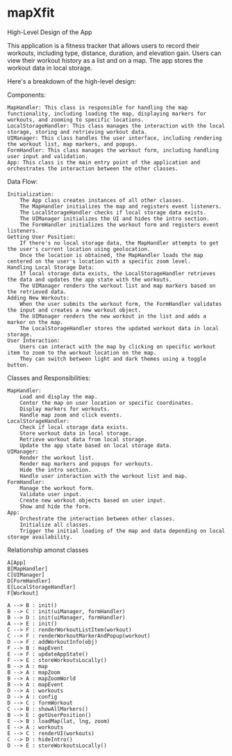 # mapXfit

High-Level Design of the App

This application is a fitness tracker that allows users to record their workouts, including type, distance, duration, and elevation gain. Users can view their workout history as a list and on a map. The app stores the workout data in local storage.

Here's a breakdown of the high-level design:

Components:

    MapHandler: This class is responsible for handling the map functionality, including loading the map, displaying markers for workouts, and zooming to specific locations.
    LocalStorageHandler: This class manages the interaction with the local storage, storing and retrieving workout data.
    UIManager: This class handles the user interface, including rendering the workout list, map markers, and popups.
    FormHandler: This class manages the workout form, including handling user input and validation.
    App: This class is the main entry point of the application and orchestrates the interaction between the other classes.

Data Flow:

    Initialization:
        The App class creates instances of all other classes.
        The MapHandler initializes the map and registers event listeners.
        The LocalStorageHandler checks if local storage data exists.
        The UIManager initializes the UI and hides the intro section.
        The FormHandler initializes the workout form and registers event listeners.
    Getting User Position:
        If there's no local storage data, the MapHandler attempts to get the user's current location using geolocation.
        Once the location is obtained, the MapHandler loads the map centered on the user's location with a specific zoom level.
    Handling Local Storage Data:
        If local storage data exists, the LocalStorageHandler retrieves the data and updates the app state with the workouts.
        The UIManager renders the workout list and map markers based on the retrieved data.
    Adding New Workouts:
        When the user submits the workout form, the FormHandler validates the input and creates a new workout object.
        The UIManager renders the new workout in the list and adds a marker on the map.
        The LocalStorageHandler stores the updated workout data in local storage.
    User Interaction:
        Users can interact with the map by clicking on specific workout item to zoom to the workout location on the map.
        They can switch between light and dark themes using a toggle button.

Classes and Responsibilities:

    MapHandler:
        Load and display the map.
        Center the map on user location or specific coordinates.
        Display markers for workouts.
        Handle map zoom and click events.
    LocalStorageHandler:
        Check if local storage data exists.
        Store workout data in local storage.
        Retrieve workout data from local storage.
        Update the app state based on local storage data.
    UIManager:
        Render the workout list.
        Render map markers and popups for workouts.
        Hide the intro section.
        Handle user interaction with the workout list and map.
    FormHandler:
        Manage the workout form.
        Validate user input.
        Create new workout objects based on user input.
        Show and hide the form.
    App:
        Orchestrate the interaction between other classes.
        Initialize all classes.
        Trigger the initial loading of the map and data depending on local storage availability.

Relationship amonst classes

    A[App]
    B[MapHandler]
    C[UIManager]
    D[FormHandler]
    E[LocalStorageHandler]
    F[Workout]

    A --> B : init()
    B --> C : init(uiManager, formHandler)
    B --> D : init(uiManager, formHandler)
    A --> E : init()
    C --> F : renderWorkoutListItem(workout)
    C --> F : renderWorkoutMarkerAndPopup(workout)
    D --> F : addWorkoutInfo(obj)
    F --> B : mapEvent
    E --> F : updateAppState()
    F --> E : storeWorkoutsLocally()
    B --> A : map
    B --> A : mapZoom
    B --> A : mapZoomWorld
    B --> A : mapEvent
    D --> A : workouts
    D --> A : config
    D --> C : formWorkout
    C --> B : showAllMarkers()
    B --> E : getUserPosition()
    E --> B : loadMap(lat, lng, zoom)
    E --> A : workouts
    E --> C : renderUI(workouts)
    C --> D : hideIntro()
    D --> E : storeWorkoutsLocally()
